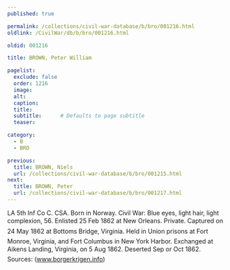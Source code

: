 ```yaml
---
published: true

permalink: /collections/civil-war-database/b/bro/001216.html
oldlink: /CivilWar/db/b/bro/001216.html

oldid: 001216

title: BROWN, Peter William

pagelist:
  exclude: false
  order: 1216
  image: 
  alt:
  caption:
  title:
  subtitle:      # Defaults to page subtitle
  teaser:

category: 
  - B 
  - BRO

previous:
  title: BROWN, Niels
  url: /collections/civil-war-database/b/bro/001215.html  
next:
  title: BROWN, Peter
  url: /collections/civil-war-database/b/bro/001217.html   
---
```

LA 5th Inf Co C. CSA. Born in Norway. Civil War: Blue eyes, light hair, light complexion, 5&#146;6&#148;. Enlisted 25 Feb 1862 at New Orleans. Private. Captured on 24 May 1862 at Bottom&#146;s Bridge, Virginia. Held in Union prisons at Fort Monroe, Virginia, and Fort Columbus in New York Harbor. Exchanged at Aiken&#146;s Landing, Virginia, on 5 Aug 1862. Deserted Sep or Oct 1862. Sources: (www.borgerkrigen.info)